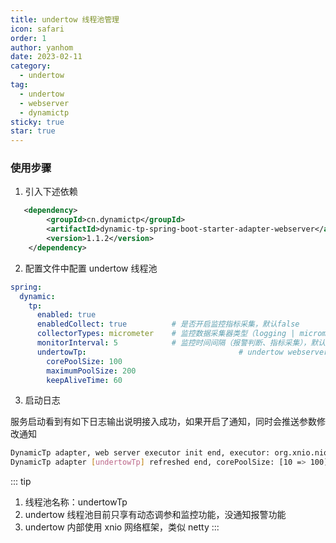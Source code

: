 ```yaml
---
title: undertow 线程池管理
icon: safari
order: 1
author: yanhom
date: 2023-02-11
category:
  - undertow
tag:
  - undertow
  - webserver
  - dynamictp
sticky: true
star: true
---
```


<div class="wwads-cn wwads-vertical wwads-sticky" data-id="212" style="max-width:180px"></div>

### 使用步骤

1. 引入下述依赖

```xml
   <dependency>
        <groupId>cn.dynamictp</groupId>
        <artifactId>dynamic-tp-spring-boot-starter-adapter-webserver</artifactId>
        <version>1.1.2</version>
    </dependency>
```

2. 配置文件中配置 undertow 线程池

```yaml
spring:
  dynamic:
    tp:
      enabled: true
      enabledCollect: true          # 是否开启监控指标采集，默认false
      collectorTypes: micrometer    # 监控数据采集器类型（logging | micrometer | internal_logging），默认micrometer
      monitorInterval: 5            # 监控时间间隔（报警判断、指标采集），默认5s
      undertowTp:                                  # undertow webserver线程池配置
        corePoolSize: 100
        maximumPoolSize: 200
        keepAliveTime: 60
```

3. 启动日志

服务启动看到有如下日志输出说明接入成功，如果开启了通知，同时会推送参数修改通知

```bash
DynamicTp adapter, web server executor init end, executor: org.xnio.nio.NioXnioWorker@17ce31c   
DynamicTp adapter [undertowTp] refreshed end, corePoolSize: [10 => 100], maxPoolSize: [200 => 200], keepAliveTime: [60 => 60]
```

::: tip

1. 线程池名称：undertowTp
2. undertow 线程池目前只享有动态调参和监控功能，没通知报警功能
3. undertow 内部使用 xnio 网络框架，类似 netty
:::